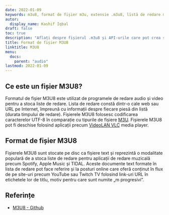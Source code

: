 ```yaml
---
date: 2022-01-09
keywords: m3u8, format de fișier m3u, extensie .m3u8, listă de redare multimedia m3u8, format de listă de redare m3u8
autor:
  display_name: Kashif Iqbal
draft: false
toc: true
description: "Aflați despre fișierul .m3u8 și API-urile care pot crea și deschide fișiere M3U8."
title: Format de fișier M3U8
linktitle: M3U8
menu:
  docs:
    parent: "audio"
lastmod: 2022-01-09
---
```


## Ce este un fișier M3U8?

Formatul de fișier M3U8 este utilizat de programele de redare audio și video pentru a stoca liste de redare. Lista de redare constă dintr-o cale web sau URL pe Internet, împreună cu informații despre fiecare piesă din listă (durata timpului de redare). Fișierele M3U8 folosesc codificarea caracterelor UTF-8 în comparație cu tipurile de fișiere [M3U](/ro/audio/m3u/). Fișierele M3U8 pot fi deschise folosind aplicații precum [VideoLAN VLC](https://www.videolan.org/vlc/features.html) media player.

## Format de fișier M3U8

Fișierele M3U8 sunt stocate pe disc ca fișiere text și reprezintă o modalitate populară de a stoca liste de redare pentru aplicații de redare muzicală precum Spotify, Apple Music și TIDAL. Aceste documente text formate în lista de redare pot face referire și la posturi online care oferă conținut în flux de pe site-uri precum YouTube sau Twitch TV folosind link-uri URL în etichetele lor de titlu, motiv pentru care sunt numite „m progresivi”.

## Referințe ##

- [M3U8 - Github](https://gist.github.com/primaryobjects/7423d7982656a31e72542f60d30f9d30)

